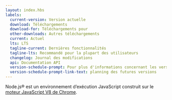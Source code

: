 ```yaml
---
layout: index.hbs
labels:
  current-version: Version actuelle
  download: Téléchargements
  download-for: Téléchargements pour
  other-downloads: Autres téléchargements
  current: Actuel
  lts: LTS
  tagline-current: Dernières fonctionnalités
  tagline-lts: Recommandé pour la plupart des utilisateurs
  changelog: Journal des modifications
  api: Documentation API
  version-schedule-prompt: Pour plus d'informations concernant les versions supportées, regardez le
  version-schedule-prompt-link-text: planning des futures versions
---
```


Node.js® est un environnement d’exécution JavaScript construit sur le [moteur JavaScript V8 de Chrome](https://v8.dev/).
